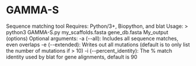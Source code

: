 # GAMMA-S
Sequence matching tool
Requires: Python/3+, Biopython, and blat
Usage: > python3 GAMMA-S.py my_scaffolds.fasta gene_db.fasta My_output (options)
Optional arguments: 
  -a (--all): Includes all sequence matches, even overlaps
  -e (--extended): Writes out all mutations (default is to only list the number of mutations if > 10)
  -i (--percent_identity): The % match identity used by blat for gene alignments, default is 90
